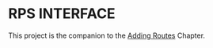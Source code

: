 # RPS INTERFACE

This project is the companion to the [Adding Routes](https://chapters.firstdraft.com/chapters/779) Chapter.

